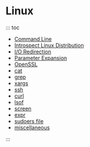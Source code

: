 # Linux

::: toc
* [Command Line](command_line.md)
* [Introspect Linux Distribution](distribution.md)
* [I/O Redirection](io_redirection.md)
* [Parameter Expansion](parameter_expansion.md)
* [OpenSSL](openssl/index.md)
* [cat](cat.md)
* [grep](grep.md)
* [xargs](xargs.md)
* [ssh](ssh.md)
* [curl](curl.md)
* [lsof](lsof.md)
* [screen](screen.md)
* [expr](expr.md)
* [sudoers file](sudoers.md)
* [miscellaneous](misc.md)

:::



